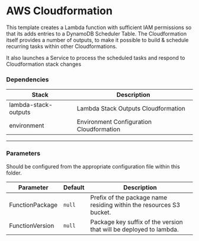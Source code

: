 # AWS Cloudformation

This template creates a Lambda function with sufficient IAM permissions so that its adds entries to a DynamoDB Scheduler Table. The Cloudformation itself provides a number of outputs, to make it possible to build & schedule recurring tasks within other Cloudformations.

It also launches a Service to process the scheduled tasks and respond to Cloudformation stack changes

### Dependencies

| Stack                | Description                              |
|----------------------|------------------------------------------|
| lambda-stack-outputs | Lambda Stack Outputs Cloudformation      |
| environment          | Environment Configuration Cloudformation |

---

### Parameters

Should be configured from the appropriate configuration file within this folder.

| Parameter       | Default | Description                                                         |
|-----------------|---------|---------------------------------------------------------------------|
| FunctionPackage | `null`  | Prefix of the package name residing within the resources S3 bucket. |
| FunctionVersion | `null`  | Package key suffix of the version that will be deployed to lambda.  |
